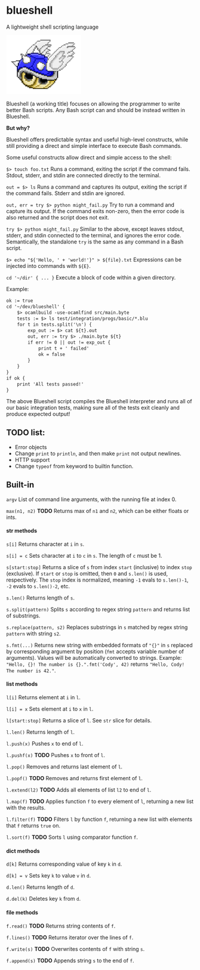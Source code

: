 # blueshell

A lightweight shell scripting language

<img src="assets/blueshell.png" width="200"> 

Blueshell (a working title) focuses on allowing the programmer to write better Bash scripts. Any Bash script can and should be instead written in Blueshell. 

**But why?**

Blueshell offers predictable syntax and useful high-level constructs, while still providing a direct and simple interface to execute Bash commands.

Some useful constructs allow direct and simple access to the shell:

`$> touch foo.txt` Runs a command, exiting the script if the command fails. Stdout, stderr, and stdin are connected directly to the terminal. 

`out = $> ls` Runs a command and captures its output, exiting the script if the command fails. Stderr and stdin are ignored.

`out, err = try $> python might_fail.py` Try to run a command and capture its output. If the command exits non-zero, then the error code is also returned and the script does not exit.

`try $> python might_fail.py` Similar to the above, except leaves stdout, stderr, and stdin connected to the terminal, and ignores the error code. Semantically, the standalone `try` is the same as any command in a Bash script.

`$> echo "${'Hello, ' + 'world!'}" > ${file}.txt` Expressions can be injected into commands with `${E}`.

`cd '~/dir' { ... }` Execute a block of code within a given directory.

Example:

    ok := true
    cd '~/dev/blueshell' {
    	$> ocamlbuild -use-ocamlfind src/main.byte
    	tests := $> ls test/integration/progs/basic/*.blu
    	for t in tests.split('\n') {
    		exp_out := $> cat ${t}.out
    		out, err := try $> ./main.byte ${t}
    		if err != 0 || out != exp_out {
    			print t + ' failed'
    			ok = false
    		}
    	}
    }
    if ok {
        print 'All tests passed!'
    }

The above Blueshell script compiles the Blueshell interpreter and runs all of our basic integration tests, making sure all of the tests exit cleanly and produce expected output!

## TODO list:

- Error objects
- Change `print` to `println`, and then make `print` not output newlines.
- HTTP support
- Change `typeof` from keyword to builtin function.

## Built-in

`argv` List of command line arguments, with the running file at index 0.

`max(n1, n2)` **TODO** Returns max of `n1` and `n2`, which can be either floats or ints.

#### str methods

`s[i]` Returns character at `i` in `s`.

`s[i] = c` Sets character at `i` to `c` in `s`. The length of `c` must be 1.

`s[start:stop]` Returns a slice of `s` from index `start` (inclusive) to index `stop` (exclusive). If `start` or `stop` is omitted, then `0` and `s.len()` is used, respectively. The `stop` index is normalized, meaning `-1` evals to `s.len()-1`, `-2` evals to `s.len()-2`, etc.

`s.len()` Returns length of `s`.

`s.split(pattern)` Splits `s` according to regex string `pattern` and returns list of substrings.

`s.replace(pattern, s2)` Replaces substrings in `s` matched by regex string `pattern` with string `s2`.

`s.fmt(...)` Returns new string with embedded formats of `"{}"` in `s` replaced by corresponding argument by position (`fmt` accepts variable number of arguments). Values will be automatically converted to strings. Example: `"Hello, {}! The number is {}.".fmt('Cody', 42)` returns `"Hello, Cody! The number is 42."`.

#### list methods

`l[i]` Returns element at `i` in `l`.

`l[i] = x` Sets element at `i` to `x` in `l`.

`l[start:stop]` Returns a slice of `l`. See `str` slice for details.

`l.len()` Returns length of `l`.

`l.push(x)` Pushes `x` to end of `l`.

`l.pushf(x)` **TODO** Pushes `x` to front of `l`.

`l.pop()` Removes and returns last element of `l`.

`l.popf()` **TODO** Removes and returns first element of `l`.

`l.extend(l2)` **TODO** Adds all elements of list `l2` to end of `l`.

`l.map(f)` **TODO** Applies function `f` to every element of `l`, returning a new list with the results.

`l.filter(f)` **TODO** Filters `l` by function `f`, returning a new list with elements that `f` returns `true` on.

`l.sort(f)` **TODO** Sorts `l` using comparator function `f`.


#### dict methods

`d[k]` Returns corresponding value of key `k` in `d`.

`d[k] = v` Sets key `k` to value `v` in `d`.

`d.len()` Returns length of `d`.

`d.del(k)` Deletes key `k` from `d`.

#### file methods

`f.read()` **TODO** Returns string contents of `f`.

`f.lines()` **TODO** Returns iterator over the lines of `f`.

`f.write(s)` **TODO** Overwrites contents of `f` with string `s`.

`f.append(s)` **TODO** Appends string `s` to the end of `f`.
